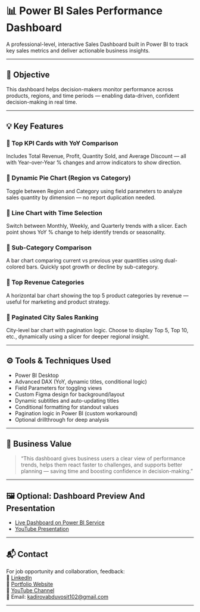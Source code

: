 # 📊 Power BI Sales Performance Dashboard

A professional-level, interactive Sales Dashboard built in Power BI to track key sales metrics and deliver actionable business insights.

---

## 🎯 Objective

This dashboard helps decision-makers monitor performance across products, regions, and time periods — enabling data-driven, confident decision-making in real time.

---

## 💡 Key Features

### 🔹 Top KPI Cards with YoY Comparison
Includes Total Revenue, Profit, Quantity Sold, and Average Discount — all with Year-over-Year % changes and arrow indicators to show direction.

### 🔹 Dynamic Pie Chart (Region vs Category)
Toggle between Region and Category using field parameters to analyze sales quantity by dimension — no report duplication needed.

### 🔹 Line Chart with Time Selection
Switch between Monthly, Weekly, and Quarterly trends with a slicer. Each point shows YoY % change to help identify trends or seasonality.

### 🔹 Sub-Category Comparison
A bar chart comparing current vs previous year quantities using dual-colored bars. Quickly spot growth or decline by sub-category.

### 🔹 Top Revenue Categories
A horizontal bar chart showing the top 5 product categories by revenue — useful for marketing and product strategy.

### 🔹 Paginated City Sales Ranking
City-level bar chart with pagination logic. Choose to display Top 5, Top 10, etc., dynamically using a slicer for deeper regional insight.

---

## ⚙️ Tools & Techniques Used

- Power BI Desktop  
- Advanced DAX (YoY, dynamic titles, conditional logic)  
- Field Parameters for toggling views  
- Custom Figma design for background/layout  
- Dynamic subtitles and auto-updating titles  
- Conditional formatting for standout values  
- Pagination logic in Power BI (custom workaround)  
- Optional drillthrough for deep analysis

---

## 💼 Business Value

> “This dashboard gives business users a clear view of performance trends, helps them react faster to challenges, and supports better planning — saving time and boosting confidence in decision-making.”


---

## 🖼️ Optional: Dashboard Preview And Presentation

- [Live Dashboard on Power BI Service](https://app.fabric.microsoft.com/reportEmbed?reportId=5fa8f3d5-aae9-4b84-8edc-3d95d473df61&autoAuth=true&ctid=3de8742e-c05f-4a18-a682-e23b929f1359)  
- [YouTube Presentation](https://youtu.be/C19L8EplaK8?si=Iz5Mjemdb4TbYpgm)

---

## 📬 Contact

For job opportunity and collaboration, feedback:  
🔗 [LinkedIn](https://www.linkedin.com/in/iamkadirov)  
💼 [Portfolio Website](https://iamkadirov.vercel.app/)  
🎥 [YouTube Channel](https://youtube.com/@iamkadirov102?si=POM6x0BddWCAsw8I)  
📧 Email: kadirovabduvosit102@gmail.com

---
